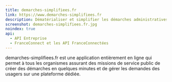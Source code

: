 ```yaml
---
title: demarches-simplifiees.fr
link: https://www.demarches-simplifiees.fr
description: Dématérialiser et simplifier les démarches administratives
screenshot: demarches-simplifiees.fr.jpg
noindex: true
api:
  - API Entreprise
  - FranceConnect et les API FranceConnectées
---
```


demarches-simplifiees.fr est une application entièrement en ligne qui permet à tous les organismes assurant des missions de service public de créer des démarches en quelques minutes et de gérer les demandes des usagers sur une plateforme dédiée.
